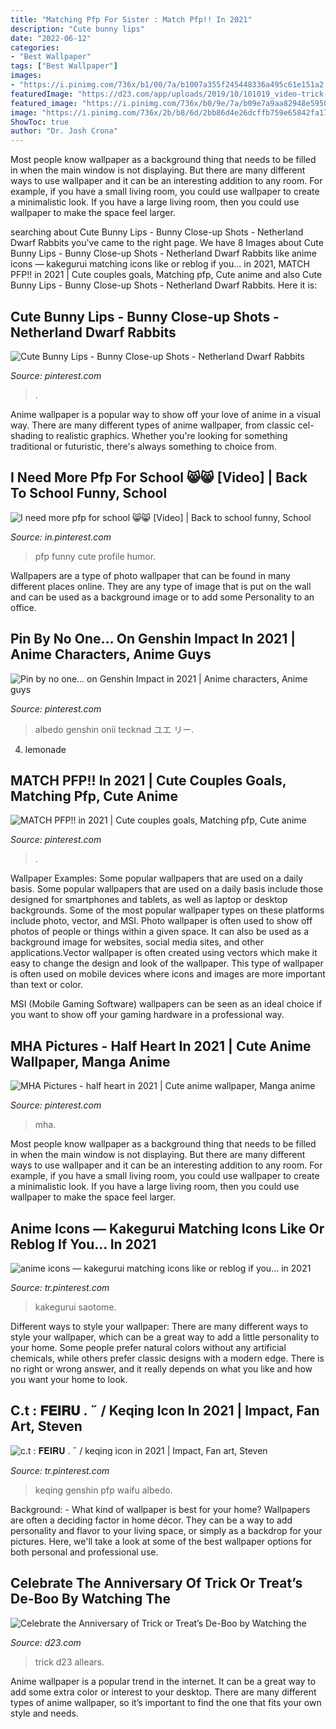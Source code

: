 ```yaml
---
title: "Matching Pfp For Sister : Match Pfp!! In 2021"
description: "Cute bunny lips"
date: "2022-06-12"
categories:
- "Best Wallpaper"
tags: ["Best Wallpaper"]
images:
- "https://i.pinimg.com/736x/b1/00/7a/b1007a355f245448336a495c61e151a2.jpg"
featuredImage: "https://d23.com/app/uploads/2019/10/101019_video-trick-or-treat-short-iris.jpg"
featured_image: "https://i.pinimg.com/736x/b0/9e/7a/b09e7a9aa82948e59501058b07ae4056.jpg"
image: "https://i.pinimg.com/736x/2b/b8/6d/2bb86d4e26dcffb759e65842fa174c98.jpg"
ShowToc: true
author: "Dr. Josh Crona"
---
```



Most people know wallpaper as a background thing that needs to be filled in when the main window is not displaying. But there are many different ways to use wallpaper and it can be an interesting addition to any room. For example, if you have a small living room, you could use wallpaper to create a minimalistic look. If you have a large living room, then you could use wallpaper to make the space feel larger.

	

		
searching about Cute Bunny Lips - Bunny Close-up Shots - Netherland Dwarf Rabbits you've came to the right page. We have 8 Images about Cute Bunny Lips - Bunny Close-up Shots - Netherland Dwarf Rabbits like anime icons — kakegurui matching icons like or reblog if you... in 2021, MATCH PFP!! in 2021 | Cute couples goals, Matching pfp, Cute anime and also Cute Bunny Lips - Bunny Close-up Shots - Netherland Dwarf Rabbits. Here it is:
		
    
## Cute Bunny Lips - Bunny Close-up Shots - Netherland Dwarf Rabbits

<img loading=lazy src="https://i.pinimg.com/736x/b1/00/7a/b1007a355f245448336a495c61e151a2.jpg" onerror="this.onerror=null;this.src='https://tse1.mm.bing.net/th?id=OIP.z-Rlll8mFMrJx0kKBq_8owHaEK&amp;pid=15.1';" alt="Cute Bunny Lips - Bunny Close-up Shots - Netherland Dwarf Rabbits">

_Source: pinterest.com_

>. 

	

Anime wallpaper is a popular way to show off your love of anime in a visual way. There are many different types of anime wallpaper, from classic cel-shading to realistic graphics. Whether you're looking for something traditional or futuristic, there's always something to choice from.

    
## I Need More Pfp For School 😸😸 [Video] | Back To School Funny, School

<img loading=lazy src="https://i.pinimg.com/736x/eb/43/1e/eb431e08b29efe8327ae1b0e79aa70e8.jpg" onerror="this.onerror=null;this.src='https://tse3.mm.bing.net/th?id=OIP.wjNQu5MVgvMwvaVljodmwQHaNK&amp;pid=15.1';" alt="I need more pfp for school 😸😸 [Video] | Back to school funny, School">

_Source: in.pinterest.com_

>pfp funny cute profile humor. 

	



Wallpapers are a type of photo wallpaper that can be found in many different places online. They are any type of image that is put on the wall and can be used as a background image or to add some Personality to an office.

    
## Pin By No One… On Genshin Impact In 2021 | Anime Characters, Anime Guys

<img loading=lazy src="https://i.pinimg.com/736x/b0/9e/7a/b09e7a9aa82948e59501058b07ae4056.jpg" onerror="this.onerror=null;this.src='https://tse3.mm.bing.net/th?id=OIP.3hLWBCeVFOZNTD-wMestHwHaKL&amp;pid=15.1';" alt="Pin by no one… on Genshin Impact in 2021 | Anime characters, Anime guys">

_Source: pinterest.com_

>albedo genshin onii tecknad ユエ リー. 

	

4. lemonade 

    
## MATCH PFP!! In 2021 | Cute Couples Goals, Matching Pfp, Cute Anime

<img loading=lazy src="https://i.pinimg.com/736x/96/e1/cb/96e1cb7b19f4698d0daa5c54c3e2cb28.jpg" onerror="this.onerror=null;this.src='https://tse4.mm.bing.net/th?id=OIP._p6QIHUpO9H6Z1EOTs1klAHaIH&amp;pid=15.1';" alt="MATCH PFP!! in 2021 | Cute couples goals, Matching pfp, Cute anime">

_Source: pinterest.com_

>. 

	

Wallpaper Examples: Some popular wallpapers that are used on a daily basis.
Some popular wallpapers that are used on a daily basis include those designed for smartphones and tablets, as well as laptop or desktop backgrounds. Some of the most popular wallpaper types on these platforms include photo, vector, and MSI. 
Photo wallpaper is often used to show off photos of people or things within a given space. It can also be used as a background image for websites, social media sites, and other applications.Vector wallpaper is often created using vectors which make it easy to change the design and look of the wallpaper. This type of wallpaper is often used on mobile devices where icons and images are more important than text or color. 

MSI (Mobile Gaming Software) wallpapers can be seen as an ideal choice if you want to show off your gaming hardware in a professional way.

    
## MHA Pictures - Half Heart In 2021 | Cute Anime Wallpaper, Manga Anime

<img loading=lazy src="https://i.pinimg.com/736x/2b/b8/6d/2bb86d4e26dcffb759e65842fa174c98.jpg" onerror="this.onerror=null;this.src='https://tse3.mm.bing.net/th?id=OIP.D2BR9xRRDMD64_NnCRz9rAHaNJ&amp;pid=15.1';" alt="MHA Pictures - half heart in 2021 | Cute anime wallpaper, Manga anime">

_Source: pinterest.com_

>mha. 

	

Most people know wallpaper as a background thing that needs to be filled in when the main window is not displaying. But there are many different ways to use wallpaper and it can be an interesting addition to any room. For example, if you have a small living room, you could use wallpaper to create a minimalistic look. If you have a large living room, then you could use wallpaper to make the space feel larger.

    
## Anime Icons — Kakegurui Matching Icons Like Or Reblog If You... In 2021

<img loading=lazy src="https://i.pinimg.com/736x/f6/29/b6/f629b654adc9563a1211afeab95ee8fb.jpg" onerror="this.onerror=null;this.src='https://tse4.mm.bing.net/th?id=OIP.ELZhBUqPaxb1WgE2X031NQHaHa&amp;pid=15.1';" alt="anime icons — kakegurui matching icons like or reblog if you... in 2021">

_Source: tr.pinterest.com_

>kakegurui saotome. 

	

Different ways to style your wallpaper:
There are many different ways to style your wallpaper, which can be a great way to add a little personality to your home. Some people prefer natural colors without any artificial chemicals, while others prefer classic designs with a modern edge. There is no right or wrong answer, and it really depends on what you like and how you want your home to look.

    
## C.t : 𝐅𝐄𝐈𝐑𝐔 . ˝ / Keqing Icon In 2021 | Impact, Fan Art, Steven

<img loading=lazy src="https://i.pinimg.com/736x/a6/08/e4/a608e4dca173252b505cf07731c54e94.jpg" onerror="this.onerror=null;this.src='https://tse2.mm.bing.net/th?id=OIP.gjmZKXb9w0FQ1ppshG8wlgHaHa&amp;pid=15.1';" alt="c.t : 𝐅𝐄𝐈𝐑𝐔 . ˝ / keqing icon in 2021 | Impact, Fan art, Steven">

_Source: tr.pinterest.com_

>keqing genshin pfp waifu albedo. 

	

Background: - What kind of wallpaper is best for your home?
Wallpapers are often a deciding factor in home décor. They can be a way to add personality and flavor to your living space, or simply as a backdrop for your pictures. Here, we'll take a look at some of the best wallpaper options for both personal and professional use.

    
## Celebrate The Anniversary Of Trick Or Treat’s De-Boo By Watching The

<img loading=lazy src="https://d23.com/app/uploads/2019/10/101019_video-trick-or-treat-short-iris.jpg" onerror="this.onerror=null;this.src='https://tse4.mm.bing.net/th?id=OIP.gEB_s7V6fNmqCVkjbcuSxAHaDx&amp;pid=15.1';" alt="Celebrate the Anniversary of Trick or Treat’s De-Boo by Watching the">

_Source: d23.com_

>trick d23 allears. 

	

Anime wallpaper is a popular trend in the internet. It can be a great way to add some extra color or interest to your desktop. There are many different types of anime wallpaper, so it’s important to find the one that fits your own style and needs.

